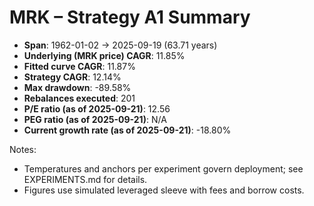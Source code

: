 # MRK – Strategy A1 Summary

- **Span**: 1962-01-02 → 2025-09-19 (63.71 years)
- **Underlying (MRK price) CAGR**: 11.85%
- **Fitted curve CAGR**: 11.87%
- **Strategy CAGR**: 12.14%
- **Max drawdown**: -89.58%
- **Rebalances executed**: 201
- **P/E ratio (as of 2025-09-21)**: 12.56
- **PEG ratio (as of 2025-09-21)**: N/A
- **Current growth rate (as of 2025-09-21)**: -18.80%

Notes:

- Temperatures and anchors per experiment govern deployment; see EXPERIMENTS.md for details.
- Figures use simulated leveraged sleeve with fees and borrow costs.

